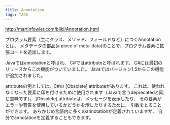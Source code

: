 ```yaml
---
title: Annotation
tags: TAGS
---
```


http://martinfowler.com/bliki/Annotation.html

プログラム要素（主にクラス、メソッド、フィールドなど）につくAnnotationとは、
メタデータの部品(a piece of meta-data)のことで、プログラム要素に拡張コードを追加します。

Javaではannotationと呼ばれ、
C#ではattributeと呼ばれます。
C#には最初のリリースからこの機能がついていました。
Javaではバージョン1.5からこの機能が追加されました。


attributeの例としては、C#の [Obsolete] attributeがあります。
これは、使われなくなった要素に印を付けるために使用されます（Javaで言うdeprecatedと同じ意味です）。
[Obsolete] attributeは、メッセージを表示したり、
その要素がエラーや警告を使用しているかどうかを示したりするために、
引数をとることができます。
あらかじめ言語内に多くのannotationが定義されていますが、
自分でannotationを定義することもできます。
